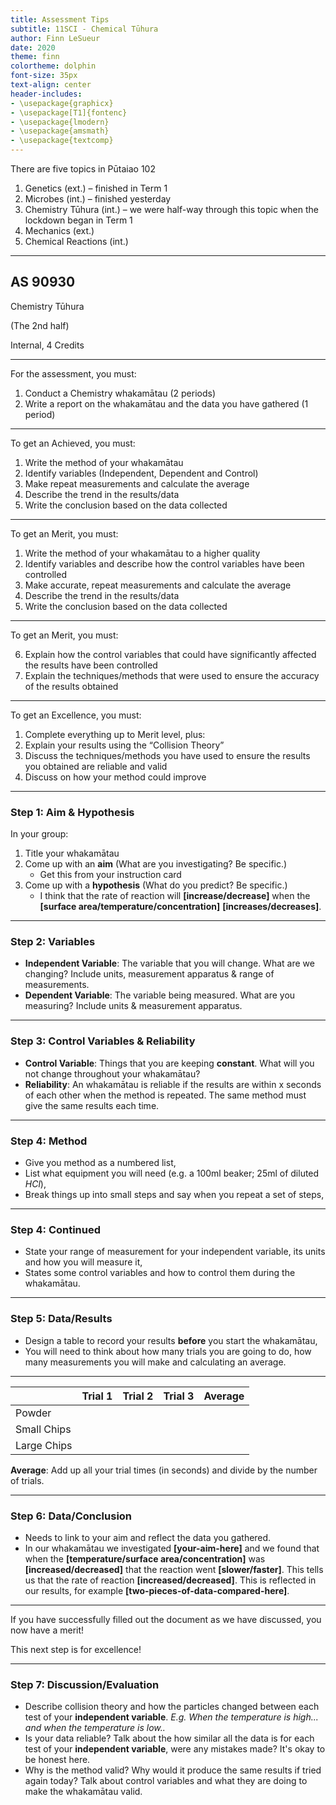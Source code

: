 ```yaml
---
title: Assessment Tips
subtitle: 11SCI - Chemical Tūhura
author: Finn LeSueur
date: 2020
theme: finn
colortheme: dolphin
font-size: 35px
text-align: center
header-includes:
- \usepackage{graphicx}
- \usepackage[T1]{fontenc}
- \usepackage{lmodern}
- \usepackage{amsmath}
- \usepackage{textcomp}
---
```


There are five topics in Pūtaiao 102

1. Genetics (ext.) – finished in Term 1
2. Microbes (int.) – finished yesterday
3. Chemistry Tūhura (int.) – we were half-way through this topic when the lockdown began in Term 1
4. Mechanics (ext.)
5. Chemical Reactions (int.)

---

## AS 90930

Chemistry Tūhura

(The 2nd half)

Internal, 4 Credits

---

For the assessment, you must:

1. Conduct a Chemistry whakamātau  (2 periods)
2. Write a report on the whakamātau and the data you have gathered     (1 period)

---

To get an Achieved, you must:

1. Write the method of your whakamātau
2. Identify variables (Independent, Dependent and Control)
3. Make repeat measurements and calculate the average
4. Describe the trend in the results/data
5. Write the conclusion based on the data collected

---

To get an Merit, you must:

1. Write the method of your whakamātau to a higher quality
2. Identify variables and describe how the control variables have been controlled
3. Make accurate, repeat measurements and calculate the average
4. Describe the trend in the results/data
5. Write the conclusion based on the data collected

---

To get an Merit, you must:

6. Explain how the control variables that could have significantly affected the results have been controlled 
7. Explain the techniques/methods that were used to ensure the accuracy of the results obtained

---

To get an Excellence, you must:

1. Complete everything up to Merit level, plus:
2. Explain your results using the “Collision Theory”
3. Discuss the techniques/methods you have used to ensure the results you obtained are reliable and valid
4. Discuss on how your method could improve

---

### Step 1: Aim & Hypothesis

In your group:

1. Title your whakamātau
2. Come up with an __aim__ (What are you investigating? Be specific.)
    - Get this from your instruction card
3. Come up with a __hypothesis__ (What do you predict? Be specific.)
    - I think that the rate of reaction will __[increase/decrease]__ when the __[surface area/temperature/concentration]__ __[increases/decreases]__.
    
---

### Step 2: Variables

- __Independent Variable__: The variable that you will change. What are we changing? Include units, measurement apparatus & range of measurements.
- __Dependent Variable__: The variable being measured. What are you measuring? Include units & measurement apparatus.

---

### Step 3: Control Variables & Reliability

- __Control Variable__: Things that you are keeping __constant__. What will you not change throughout your whakamātau?
- __Reliability__: An whakamātau is reliable if the results are within x seconds of each other when the method is repeated. The same method must give the same results each time.

---

### Step 4: Method

- Give you method as a numbered list,
- List what equipment you will need (e.g. a 100ml beaker; 25ml of diluted $HCl$),
- Break things up into small steps and say when you repeat a set of steps,

---

### Step 4: Continued

- State your range of measurement for your independent variable, its units and how you will measure it,
- States some control variables and how to control them during the whakamātau.

---

### Step 5: Data/Results

- Design a table to record your results __before__ you start the whakamātau,
- You will need to think about how many trials you are going to do, how many measurements you will make and calculating an average.

---

|             | Trial 1 | Trial 2 | Trial 3 | Average |
|:------------|:--------|:--------|:--------|:--------|
| Powder      |         |         |         |         |
| Small Chips |         |         |         |         |
| Large Chips |         |         |         |         |


__Average__: Add up all your trial times (in seconds) and divide by the number of trials.

---

### Step 6: Data/Conclusion

- Needs to link to your aim and reflect the data you gathered.
- In our whakamātau we investigated __[your-aim-here]__ and we found that when the __[temperature/surface area/concentration]__ was __[increased/decreased]__ that the reaction went __[slower/faster]__. This tells us that the rate of reaction __[increased/decreased]__. This is reflected in our results, for example __[two-pieces-of-data-compared-here]__.

---

If you have successfully filled out the document as we have discussed, you now have a merit!

This next step is for excellence!

---

### Step 7: Discussion/Evaluation

- Describe collision theory and how the particles changed between each test of your __independent variable__. _E.g. When the temperature is high... and when the temperature is low.._
- Is your data reliable? Talk about the how similar all the data is for each test of your __independent variable__, were any mistakes made? It's okay to be honest here.
- Why is the method valid? Why would it produce the same results if tried again today? Talk about control variables and what they are doing to make the whakamātau valid.